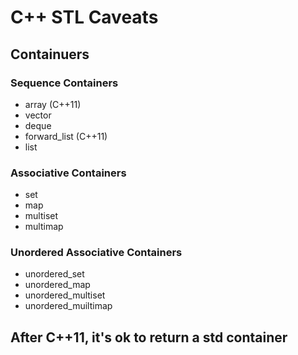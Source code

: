 # C++ STL Caveats

## Containuers
### Sequence Containers

- array (C++11)
- vector
- deque
- forward_list (C++11)
- list

### Associative Containers
- set
- map
- multiset
- multimap

### Unordered Associative Containers
- unordered_set
- unordered_map
- unordered_multiset
- unordered_muiltimap

## After C++11, it's ok to return a std container
